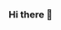 ### Hi there 👋

<!--
**BrunaGravina/BrunaGravina** is a ✨ _special_ ✨ repository because its `README.md` (this file) appears on your GitHub profile.

🔭 Em busca de estágio! 🔭

Me chamo Bruna Machado Gravina e sou aspirante a back-end Dev! Atualmente mais familiarizada com Java. 
Estudo Analise e desenvolvimento de sistemas na Universidade Anhembi Morumbi (segundo semestre).
Tenho 9 anos de inglês na Wizard by Pearson, e recentemente, completei um mês de intercâmbio no Canadá, cursando Inglês na Saint George International College Canada. 

🌱 Cursos e skills:
Docker Fundamentals - Bootcamp DIO.
Cursando Java - DIO/ Fiap On.
HTML e CSS básicos - FreeCodeCamp.
Cursando Cloud Foundations - AWS.

📫 Para me contatar:
https://www.linkedin.com/in/bruna-machado-gravina/
brunagravina23@outlook.com








